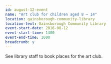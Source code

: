 ```yaml
---
id: august-12-event
name: "Art club for children aged 8 – 14"
location: gainsborough-community-library
location-text: Gainsborough Community Library
event-start-date: 2016-08-12
event-start-time: 1400
event-end-time: 1600
breadcrumb: y
---
```

See library staff to book places for the art club.
